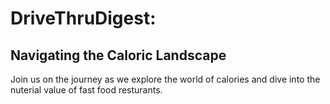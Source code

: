 # DriveThruDigest:
## Navigating the Caloric Landscape

Join us on the journey as we explore the world of calories and dive into the nuterial value of fast food resturants.

